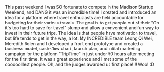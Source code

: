 This past weekend I was SO fortunate to compete in the Madison Startup Weekend, and DANG it was an incredible time! I created and introduced an idea for a platform where travel enthusiasts are held accountable for budgeting for their various travels. The goal is to get people out of their "Oh it's too hard to save for travel" slump and allow a convenient and fun way to invest in their future trips. The idea is that people have motivation to travel, but life tends to get in the way, a lot. My INCREDIBLE team Leong Qi Wei, Meredith Rolen and I developed a front end prototype and created a business model, cash-flow chart, launch plan, and initial marketing campaign for the platform "TripTime" in just under 50 hours after meeting for the first time. It was a great experience and I met some of the cooooolllest people. Oh, and the judges awarded us first place!!!! Woo! :D